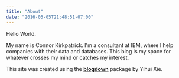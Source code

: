 ```yaml
---
title: "About"
date: "2016-05-05T21:48:51-07:00"
---
```


Hello World.

My name is Connor Kirkpatrick. I'm a consultant at IBM, where I help companies with their data and databases.
This blog is my space for whatever crosses my mind or catches my interest.



This site was created using the [**blogdown**](https://github.com/rstudio/blogdown) package by Yihui Xie.
